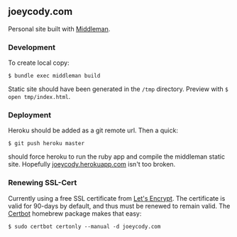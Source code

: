 ## joeycody.com
Personal site built with [Middleman](https://middlemanapp.com/).

### Development
To create local copy:

```shell
$ bundle exec middleman build
```
Static site should have been generated in the `/tmp` directory. Preview with `$ open tmp/index.html`.

### Deployment
Heroku should be added as a git remote url. Then a quick:

```shell
$ git push heroku master
```

should force heroku to run the ruby app and compile the middleman static site. Hopefully [joeycody.herokuapp.com](https://joeycody.herokuapp.com) isn't too broken.

### Renewing SSL-Cert

Currently using a free SSL certificate from [Let's Encrypt](https://letsencrypt.org/). The certificate is valid for 90-days by default, and thus must be renewed to remain valid. The [Certbot](https://certbot.eff.org/) homebrew package makes that easy:

```shell
$ sudo certbot certonly --manual -d joeycody.com
```
